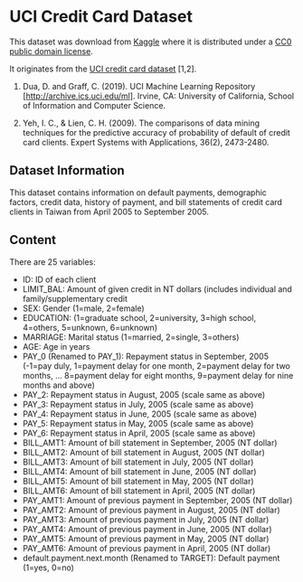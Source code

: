 # UCI Credit Card Dataset

This dataset was download from
[Kaggle](https://www.kaggle.com/uciml/default-of-credit-card-clients-dataset)
where it is distributed under a
[CC0 public domain license](https://creativecommons.org/publicdomain/zero/1.0/).

It originates from the [UCI credit card dataset](https://archive.ics.uci.edu/ml/datasets/default+of+credit+card+clients) [1,2].

1. Dua, D. and Graff, C. (2019). UCI Machine Learning Repository [http://archive.ics.uci.edu/ml].
Irvine, CA: University of California, School of Information and Computer Science.

2. Yeh, I. C., & Lien, C. H. (2009). The comparisons of data mining techniques for the predictive accuracy of probability of default of credit card clients. Expert Systems with Applications, 36(2), 2473-2480.

## Dataset Information
This dataset contains information on default payments, demographic factors, credit data, history of
payment, and bill statements of credit card clients in Taiwan from April 2005 to September 2005.

## Content
There are 25 variables:

- ID: ID of each client
- LIMIT_BAL: Amount of given credit in NT dollars (includes individual and family/supplementary
  credit
- SEX: Gender (1=male, 2=female)
- EDUCATION: (1=graduate school, 2=university, 3=high school, 4=others, 5=unknown, 6=unknown)
- MARRIAGE: Marital status (1=married, 2=single, 3=others)
- AGE: Age in years
- PAY_0 (Renamed to PAY_1): Repayment status in September, 2005 (-1=pay duly, 1=payment delay for
  one month, 2=payment delay for two months, … 8=payment delay for eight months, 9=payment delay
  for nine months and above)
- PAY_2: Repayment status in August, 2005 (scale same as above)
- PAY_3: Repayment status in July, 2005 (scale same as above)
- PAY_4: Repayment status in June, 2005 (scale same as above)
- PAY_5: Repayment status in May, 2005 (scale same as above)
- PAY_6: Repayment status in April, 2005 (scale same as above)
- BILL_AMT1: Amount of bill statement in September, 2005 (NT dollar)
- BILL_AMT2: Amount of bill statement in August, 2005 (NT dollar)
- BILL_AMT3: Amount of bill statement in July, 2005 (NT dollar)
- BILL_AMT4: Amount of bill statement in June, 2005 (NT dollar)
- BILL_AMT5: Amount of bill statement in May, 2005 (NT dollar)
- BILL_AMT6: Amount of bill statement in April, 2005 (NT dollar)
- PAY_AMT1: Amount of previous payment in September, 2005 (NT dollar)
- PAY_AMT2: Amount of previous payment in August, 2005 (NT dollar)
- PAY_AMT3: Amount of previous payment in July, 2005 (NT dollar)
- PAY_AMT4: Amount of previous payment in June, 2005 (NT dollar)
- PAY_AMT5: Amount of previous payment in May, 2005 (NT dollar)
- PAY_AMT6: Amount of previous payment in April, 2005 (NT dollar)
- default.payment.next.month (Renamed to TARGET): Default payment (1=yes, 0=no)
